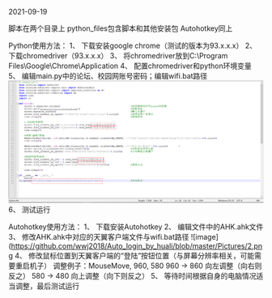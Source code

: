 2021-09-19

脚本在两个目录上
python_files包含脚本和其他安装包
Autohotkey同上

Python使用方法：
1、	下载安装google chrome（测试的版本为93.x.x.x）
2、	下载chromedriver（93.x.x.x）
3、	将chromedriver放到C:\Program Files\Google\Chrome\Application
4、	配置chromedriver和python环境变量
5、	编辑main.py中的论坛、校园网账号密码；编辑wifi.bat路径
![image](https://github.com/wwj2018/Auto_login_by_huali/blob/master/Pictures/1.png)
6、	测试运行


Autohotkey使用方法：
1、	下载安装Autohotkey
2、	编辑文件中的AHK.ahk文件
3、	修改AHK.ahk中对应的天翼客户端文件与wifi.bat路径
![image](https://github.com/wwj2018/Auto_login_by_huali/blob/master/Pictures/2.png
4、	修改鼠标位置到天翼客户端的“登陆”按钮位置（与屏幕分辨率相关，可能需要重启机子）
调整例子：MouseMove, 960, 580
960 → 860 向左调整（向右则反之）
580 → 480 向上调整（向下则反之）
5、	等待时间根据自身的电脑情况适当调整，最后测试运行

